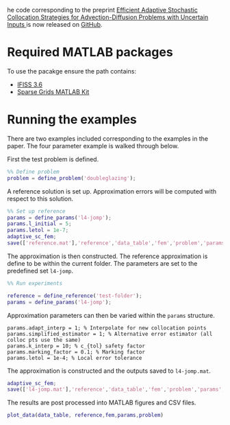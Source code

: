 he code corresponding to the preprint [Efficient Adaptive Stochastic Collocation Strategies for Advection-Diffusion Problems with Uncertain Inputs
](https://arxiv.org/abs/2210.03389) is now released on [GitHub](https://github.com/benmkent/adaptive_sc_fem).

# Required MATLAB packages
To use the pacakge ensure the path contains:
- [IFISS 3.6](https://personalpages.manchester.ac.uk/staff/david.silvester/ifiss/)
- [Sparse Grids MATLAB Kit](https://sites.google.com/view/sparse-grids-kit)

# Running the examples
There are two examples included corresponding to the examples in the paper.
The four parameter example is walked through below.

First the test problem is defined.
```matlab
%% Define problem
problem = define_problem('doubleglazing');
```
A reference solution is set up. Approximation errors will be computed with respect to this solution.
```matlab
%% Set up reference
params = define_params('l4-jomp');
params.l_initial = 5;
params.letol = 1e-7;
adaptive_sc_fem;
save(['reference.mat'],'reference','data_table','fem','problem','params', '-v7.3')
```

The approximation is then constructed.
The reference approximation is define to be within the current folder.
The parameters are set to the predefined set ```l4-jomp```.
```matlab
%% Run experiments

reference = define_reference('test-folder');
params = define_params('l4-jomp');
```
Approximation parameters can then be varied within the ```params``` structure.
```
params.adapt_interp = 1; % Interpolate for new collocation points
params.simplified_estimator = 1; % Alternative error estimator (all colloc pts use the same)
params.k_interp = 10; % c_{tol} safety factor
params.marking_factor = 0.1; % Marking factor
params.letol = 1e-4; % Local error tolerance
```
The approximation is constructed and the outputs saved to ```l4-jomp.mat```.
```matlab
adaptive_sc_fem;
save(['l4-jomp.mat'],'reference','data_table','fem','problem','params','-v7.3')
```
The results are post processed into MATLAB figures and CSV files.
```matlab
plot_data(data_table, reference,fem,params,problem)
```
